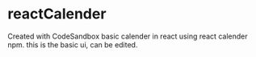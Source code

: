 # reactCalender
Created with CodeSandbox
basic calender in react 
using react calender npm. 
this is the basic ui, can be edited.